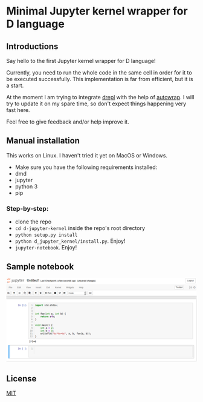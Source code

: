 # Minimal Jupyter kernel wrapper for D language

## Introductions
Say hello to the first Jupyter kernel wrapper for D language!

Currently, you need to run the whole code in the same cell in order for it to be executed successfully. 
This implementation is far from efficient, but it is a start.

At the moment I am trying to integrate [drepl](https://github.com/dlang-community/drepl) with the help of [autowrap](https://github.com/kaleidicassociates/autowrap).
I will try to update it on my spare time, so don't expect things happening very fast here.

Feel free to give feedback and/or help improve it.


## Manual installation
This works on Linux. I haven't tried it yet on MacOS or Windows.


 * Make sure you have the following requirements installed:
  * dmd
  * jupyter
  * python 3
  * pip

### Step-by-step:
 * clone the repo
 * `cd d-jupyter-kernel` inside the repo's root directory
 * `python setup.py install`
 * `python d_jupyter_kernel/install.py`. Enjoy!
 * `jupyter-notebook`. Enjoy!


## Sample notebook
![Sample notebook](D_kernel_example.png?raw=true "Example of notebook")

## License
[MIT](LICENSE)
